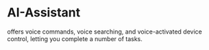 # AI-Assistant
offers voice commands, voice searching, and voice-activated device control, letting you complete a number of tasks.
